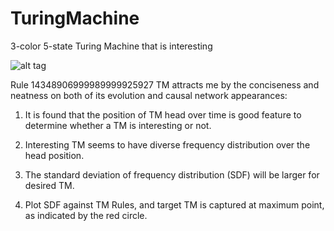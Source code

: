 TuringMachine
=============

3-color 5-state Turing Machine that is interesting

![alt tag](https://cloud.githubusercontent.com/assets/7380988/2815056/85da508c-ceb4-11e3-98ad-9ec3c89d32ed.png)

Rule 14348906999989999925927 TM attracts me by the conciseness and neatness on both of its evolution and causal network appearances:

1) It is found that the position of TM head over time is good feature to determine whether a TM is interesting or not.



2) Interesting TM seems to have diverse frequency distribution over the head position.

3) The standard deviation of frequency distribution (SDF) will be larger for desired TM.

4) Plot SDF against TM Rules, and target TM is captured at maximum point, as indicated by the red circle.
